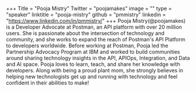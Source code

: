+++
Title = "Pooja Mistry"
Twitter = "poojamakes"
image = ""
type = "speaker"
linktitle = "pooja-mistry"
github = "pmmistry"
linkedin = "https://www.linkedin.com/in/pmmistry/"
+++
Pooja Mistry(@poojamakes) is a Developer Advocate at Postman, an API platform with over 20 million users. She is passionate about the intersection of technology and community, and she works to expand the reach of Postman's API Platform to developers worldwide. Before working at Postman, Pooja led the Partnership Advocacy Program at IBM and worked to build communities around sharing technology insights in the API, APIOps, Integration, and Data and AI space. Pooja loves to learn, teach, and share her knowledge with developers. Along with being a proud plant mom, she strongly believes in helping new technologists get up and running with technology and feel confident in their abilities to make!
